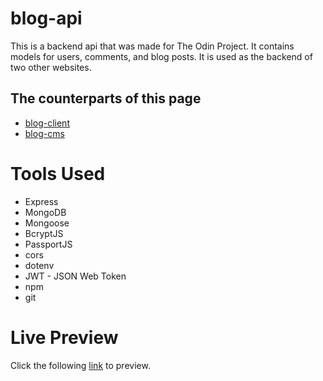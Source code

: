 # blog-api

This is a backend api that was made for The Odin Project. It contains models for users, comments, and blog posts. It is used as the backend of two other websites.

## The counterparts of this page

-   [blog-client](https://github.com/Meeran-Tofiq/blog-client)
-   [blog-cms]()

# Tools Used

-   Express
-   MongoDB
-   Mongoose
-   BcryptJS
-   PassportJS
-   cors
-   dotenv
-   JWT - JSON Web Token
-   npm
-   git

# Live Preview

Click the following [link]() to preview.
